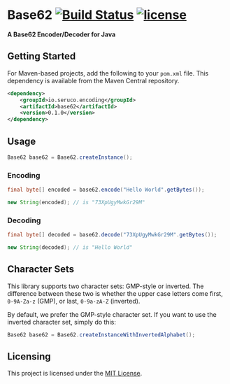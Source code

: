 # Base62 [![Build Status](https://travis-ci.org/seruco/base62.svg)](https://travis-ci.org/seruco/base62) [![license](https://img.shields.io/github/license/mashape/apistatus.svg)]()

**A Base62 Encoder/Decoder for Java**

## Getting Started

For Maven-based projects, add the following to your `pom.xml` file. This dependency is available from the Maven Central repository.

```xml
<dependency>
    <groupId>io.seruco.encoding</groupId>
    <artifactId>base62</artifactId>
    <version>0.1.0</version>
</dependency>
```

## Usage

```java
Base62 base62 = Base62.createInstance();
```

### Encoding

```java
final byte[] encoded = base62.encode("Hello World".getBytes());

new String(encoded); // is "73XpUgyMwkGr29M"
```

### Decoding

```java
final byte[] decoded = base62.decode("73XpUgyMwkGr29M".getBytes());

new String(decoded); // is "Hello World"
```

## Character Sets

This library supports two character sets: GMP-style or inverted. The difference between these two is whether the upper case letters come first, `0-9A-Za-z` (GMP), or last, `0-9a-zA-Z` (inverted).

By default, we prefer the GMP-style character set. If you want to use the inverted character set, simply do this:

```java
Base62 base62 = Base62.createInstanceWithInvertedAlphabet();
```

## Licensing

This project is licensed under the [MIT License](LICENSE).